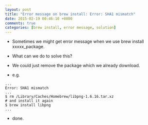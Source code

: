 ```yaml
---
layout: post
title: "Error message on brew install: Error: SHA1 mismatch"
date: 2015-02-19 00:46:10 +0800
comments: true
categories: [brew install, error message, solution]
---
```

- Sometimes we might get error message when we use brew install xxxxx_package.
- What can we do to solve this?
- We could just remove the package which we already download.

- e.g.
```
...
Error: SHA1 mismatch
...
$ rm /Library/Caches/Homebrew/libpng-1.6.16.tar.xz
# and install it again
$ brew install libpng
...
```

- done.